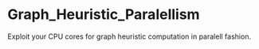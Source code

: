 # Graph_Heuristic_Paralellism
Exploit your CPU cores for graph heuristic computation in paralell fashion.
